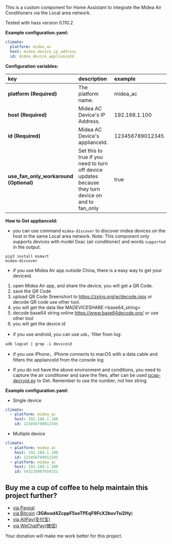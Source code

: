 This is a custom component for Home Assistant to integrate the Midea Air Conditioners via the Local area network.

Tested with hass version 0.110.2

**Example configuration.yaml:**

```yaml
climate:
  platform: midea_ac
  host: midea_device_ip_address
  id: midea_device_applianceId
```

**Configuration variables:**  
  
key | description | example 
:--- | :--- | :---
**platform (Required)** | The platform name. | midea_ac
**host (Required)** | Midea AC Device's IP Address. | 192.168.1.100
**id (Required)** | Midea AC Device's applianceId. | 123456789012345
**use_fan_only_workaround (Optional)** | Set this to true if you need to turn off device updates because they turn device on and to fan_only | true

**How to Get applianceId:**

- you can use command ```midea-discover``` to discover midea devices on the host in the same Local area network. Note: This component only supports devices with model 0xac (air conditioner) and words ```supported``` in the output.
```shell
pip3 install msmart
midea-discover
```

- if you use Midea Air app outside China, there is a easy way to get your deviceid.

1. open Midea Air app, and share the device, you will get a QR Code.
2. save the QR Code 
3. upload QR Code Sreenshort to https://zxing.org/w/decode.jspx or decode QR code use other tool.
4. you will get the data like MADEVICESHARE:<base64_string>
5. decode base64 string online https://www.base64decode.org/ or use other tool
6. you will get the device id

- if you use android, you can use ```adb```，filter from log:
```shell
adb logcat | grep -i deviceid
```

- if you use iPhone，iPhone connects to macOS with a data cable and filters the applianceId from the console log

- If you do not have the above environment and conditions, you need to capture the air conditioner and save the files, after can be used [pcap-decrypt.py](./pcap-decrypt.py#) to Get. Remember to use the number, not hex string.

**Example configuration.yaml:**
* Single device
```yaml
climate:
  - platform: midea_ac
    host: 192.168.1.100
    id: 123456789012345
```
* Multiple device
```yaml
climate:
  - platform: midea_ac
    host: 192.168.1.100
    id: 123456789012345
  - platform: midea_ac
    host: 192.168.1.200
    id: 543210987654321
```

## Buy me a cup of coffee to help maintain this project further?

- [via Paypal](https://www.paypal.me/himaczhou)
- [via Bitcoin](bitcoin:3GAvud4ZcppF5xeTPEqF9FcX2buvTsi2Hy) (**3GAvud4ZcppF5xeTPEqF9FcX2buvTsi2Hy**)
- [via AliPay(支付宝)](https://i.loli.net/2020/05/08/nNSTAPUGDgX2sBe.png)
- [via WeChatPay(微信)](https://i.loli.net/2020/05/08/ouj6SdnVirDzRw9.jpg)

Your donation will make me work better for this project.
